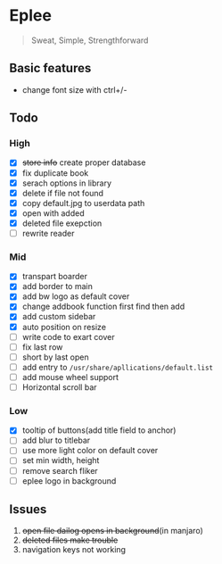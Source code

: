 # Eplee
>Sweat, Simple, Strengthforward

## Basic features
- change font size with ctrl+/-

## Todo

### High

- [x] ~~store info~~ create proper database
- [x] fix duplicate book
- [x] serach options in library
- [x] delete if file not found
- [x] copy default.jpg to userdata path
- [x] open with added
- [x] deleted file exepction
- [ ] rewrite reader

### Mid
- [x] transpart boarder
- [x] add border to main
- [x] add bw logo as default cover
- [x] change addbook function first find then add 
- [x] add custom sidebar
- [x] auto position on resize
- [ ] write code to exart cover
- [ ] fix last row
- [ ] short by last open
- [ ] add entry to `/usr/share/apllications/default.list`
- [ ] add mouse wheel support
- [ ] Horizontal scroll bar

### Low
- [x] tooltip of buttons(add title field to anchor)
- [ ] add blur to titlebar
- [ ] use more light color on default cover
- [ ] set min width, height
- [ ] remove search fliker
- [ ] eplee logo in background 

## Issues
1. ~~open file dailog opens in background~~(in manjaro)
2. ~~deleted files make trouble~~
3. navigation keys not working
